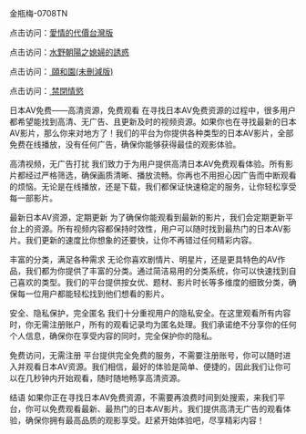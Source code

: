 金瓶梅-0708TN

点击访问：<a href="https://heiliaowzu4ur.pages.dev">愛情的代價台灣版</a>

点击访问：<a href="https://heiliaozj3tjd.pages.dev">水野朝陽之媳婦的誘惑</a>

点击访问：<a href="https://heiliaoxqkkct.pages.dev"> 頤和園(未刪減版)</a>

点击访问：<a href="https://heiliaoe8ajia.pages.dev"> 禁閉情慾</a>


日本AV免费——高清资源，免费观看
在寻找日本AV免费资源的过程中，很多用户都希望能找到高清、无广告、且更新及时的视频资源。如果你也在寻找最新的日本AV影片，那么你来对地方了！我们的平台为你提供各种类型的日本AV影片，全部免费在线播放，没有任何广告，确保你能够获得最佳的观影体验。

高清视频，无广告打扰
我们致力于为用户提供高清日本AV免费观看体验。所有影片都经过严格筛选，确保画质清晰、播放流畅。你再也不用担心因广告而中断观看的烦恼。无论是在线播放，还是下载，我们都保证快速稳定的服务，让你轻松享受每一部影片。

最新日本AV资源，定期更新
为了确保你能观看到最新的影片，我们会定期更新平台上的资源。所有视频内容都保持时效性，用户可以随时找到最热门的日本AV影片。我们更新的速度比你想象的还要快，让你不再错过任何精彩内容。

丰富的分类，满足各种需求
无论你喜欢剧情片、明星片，还是更具特色的AV作品，我们都为你提供了丰富的分类。通过简洁易用的分类系统，你可以快速找到自己喜欢的类型。我们的平台提供按女优、题材、影片时长等多维度的细致分类，确保每一位用户都能轻松找到他们想看的影片。

安全、隐私保护，完全匿名
我们十分重视用户的隐私安全。在这里观看所有内容时，你无需注册账户，所有的观看记录均为匿名处理。我们承诺绝不分享你的任何个人信息，确保你在享受内容的同时，完全保护你的隐私。

免费访问，无需注册
平台提供完全免费的服务，不需要注册账号，你可以随时进入并观看日本AV资源。我们相信，最好的体验是简单、便捷的，因此我们让你可以在几秒钟内开始观看，随时随地畅享高清资源。

结语
如果你正在寻找日本AV免费资源，不需要再浪费时间到处搜索，来我们平台，你可以免费观看最新、最热门的日本AV影片。我们提供高清无广告的观看体验，确保你拥有最高品质的观影享受。赶紧开始体验吧，尽享精彩内容！
<span style="display:none;">[Canonical link] (https://github.com/dtn2611/190000 ）</span>


